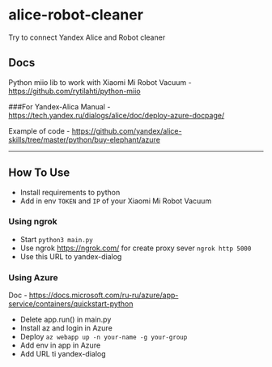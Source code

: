 # alice-robot-cleaner
Try to connect Yandex Alice and Robot cleaner

## Docs

Python miio lib to work with Xiaomi Mi Robot Vacuum - 
https://github.com/rytilahti/python-miio

###For Yandex-Alica
Manual - https://tech.yandex.ru/dialogs/alice/doc/deploy-azure-docpage/

Example of code - https://github.com/yandex/alice-skills/tree/master/python/buy-elephant/azure

---

## How To Use
- Install requirements to python
- Add in env `TOKEN` and `IP` of your Xiaomi Mi Robot Vacuum

### Using ngrok 
- Start `python3 main.py`
- Use ngrok https://ngrok.com/ for create proxy sever `ngrok http 5000`
- Use this URL to yandex-dialog

### Using Azure
Doc - https://docs.microsoft.com/ru-ru/azure/app-service/containers/quickstart-python

- Delete app.run() in main.py
- Install az and login in Azure
- Deploy `az webapp up -n your-name -g your-group`
- Add env in app in Azure
- Add URL ti yandex-dialog